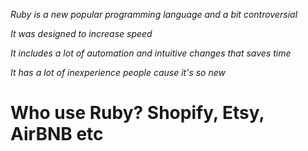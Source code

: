 _Ruby is a new popular programming language and a bit controversial_

_It was designed to increase speed_

_It includes a lot of automation and intuitive changes that saves time_

_It has a lot of inexperience people cause it's so new_

# Who use Ruby? Shopify, Etsy, AirBNB etc
